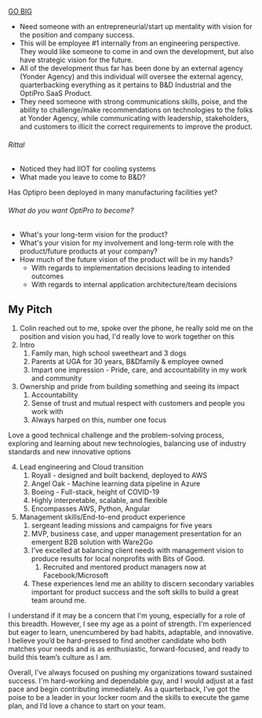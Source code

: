[GO BIG](https://www.bdindustrial.com/CoreValues)

-   Need someone with an entrepreneurial/start up mentality with vision for the position and company success.
-   This will be employee #1 internally from an engineering perspective. They would like someone to come in and own the development, but also have strategic vision for the future.
-   All of the development thus far has been done by an external agency (Yonder Agency) and this individual will oversee the external agency, quarterbacking everything as it pertains to B&D Industrial and the OptiPro SaaS Product.
-   They need someone with strong communications skills, poise, and the ability to challenge/make recommendations on technologies to the folks at Yonder Agency, while communicating with leadership, stakeholders, and customers to illicit the correct requirements to improve the product.

###### Rittal 
- Noticed they had IIOT for cooling systems
- What made you leave to come to B&D?

Has Optipro been deployed in many manufacturing facilities yet?

###### What do you want OptiPro to become?

- What's your long-term vision for the product?
- What's your vision for my involvement and long-term role with the product/future products at your company?
- How much of the future vision of the product will be in my hands?
	- With regards to implementation decisions leading to intended outcomes
	- With regards to internal application architecture/team decisions

## My Pitch

1. Colin reached out to me, spoke over the phone, he really sold me on the position and vision you had, I'd really love to work together on this
2. Intro
	1. Family man, high school sweetheart and 3 dogs
	2. Parents at UGA for 30 years, B&Dfamily & employee owned
	3. Impart one impression - Pride, care, and accountability in my work and community
3. Ownership and pride from building something and seeing its impact
	1. Accountability
	2. Sense of trust and mutual respect with customers and people you work with
	3. Always harped on this, number one focus

Love a good technical challenge and the problem-solving process, exploring and learning about new technologies, balancing use of industry standards and new innovative options

4. Lead engineering and Cloud transition
	1. Royall - designed and built backend, deployed to AWS
	2. Angel Oak - Machine learning data pipeline in Azure
	3. Boeing - Full-stack, height of COVID-19
	4. Highly interpretable, scalable, and flexible
	5. Encompasses AWS, Python, Angular
6. Management skills/End-to-end product experience
	1. sergeant leading missions and campaigns for five years
	2. MVP, business case, and upper management presentation for an emergent B2B solution with Ware2Go
	3. I’ve excelled at balancing client needs with management vision to produce results for local nonprofits with Bits of Good. 
		1. Recruited and mentored product managers now at Facebook/Microsoft
	4. These experiences lend me an ability to discern secondary variables important for product success and the soft skills to build a great team around me.

I understand if it may be a concern that I'm young, especially for a role of this breadth. However, I see my age as a point of strength. I'm experienced but eager to learn, unencumbered by bad habits, adaptable, and innovative. I believe you’d be hard-pressed to find another candidate who both matches your needs and is as enthusiastic, forward-focused, and ready to build this team’s culture as I am.

Overall, I've always focused on pushing my organizations toward sustained success. I'm hard-working and dependable guy, and I would adjust at a fast pace and begin contributing immediately. As a quarterback, I’ve got the poise to be a leader in your locker room and the skills to execute the game plan, and I’d love a chance to start on your team.